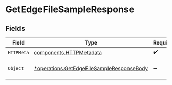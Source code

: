 # GetEdgeFileSampleResponse


## Fields

| Field                                                                                                 | Type                                                                                                  | Required                                                                                              | Description                                                                                           |
| ----------------------------------------------------------------------------------------------------- | ----------------------------------------------------------------------------------------------------- | ----------------------------------------------------------------------------------------------------- | ----------------------------------------------------------------------------------------------------- |
| `HTTPMeta`                                                                                            | [components.HTTPMetadata](../../models/components/httpmetadata.md)                                    | :heavy_check_mark:                                                                                    | N/A                                                                                                   |
| `Object`                                                                                              | [*operations.GetEdgeFileSampleResponseBody](../../models/operations/getedgefilesampleresponsebody.md) | :heavy_minus_sign:                                                                                    | a list of SampleFile objects                                                                          |